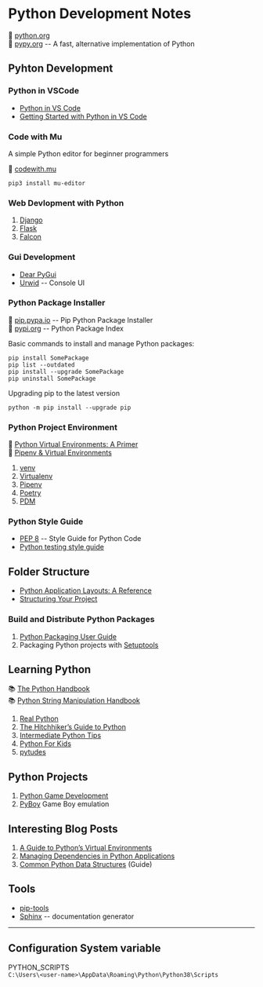 # Python Development Notes

:link: [python.org](https://www.python.org/)  
:link: [pypy.org](https://www.pypy.org/) -- A fast, alternative implementation of Python

## Pyhton Development

### Python in VSCode

- [Python in VS Code](https://code.visualstudio.com/docs/languages/python)  
- [Getting Started with Python in VS Code](https://code.visualstudio.com/docs/python/python-tutorial)

### Code with Mu

A simple Python editor for beginner programmers

:link: [codewith.mu](https://codewith.mu/en/)

```shell
pip3 install mu-editor
```

### Web Devlopment with Python

1. [Django](https://www.djangoproject.com/)
2. [Flask](https://palletsprojects.com/p/flask/)
3. [Falcon](http://falconframework.org/)

### Gui Development

- [Dear PyGui](https://github.com/hoffstadt/DearPyGui)
- [Urwid](http://urwid.org/) -- Console UI

### Python Package Installer

:link: [pip.pypa.io](https://pip.pypa.io/en/stable/) -- Pip Python Package Installer  
:link: [pypi.org](https://pypi.org/) -- Python Package Index

Basic commands to install and manage Python packages:

```shell
pip install SomePackage
pip list --outdated
pip install --upgrade SomePackage
pip uninstall SomePackage
```

Upgrading pip to the latest version

```shell
python -m pip install --upgrade pip
```

### Python Project Environment

:link: [Python Virtual Environments: A Primer](https://realpython.com/python-virtual-environments-a-primer/)  
:link: [Pipenv & Virtual Environments](https://python-docs.readthedocs.io/en/latest/dev/virtualenvs.html)

1. [venv](development-docs/python-development/venv.md)
2. [Virtualenv](development-docs/python-development/virtualenv.md)
3. [Pipenv](development-docs/python-development/pipenv.md)
4. [Poetry](https://python-poetry.org/)
5. [PDM](https://pdm.fming.dev/)

### Python Style Guide

- [PEP 8](https://www.python.org/dev/peps/pep-0008/) -- Style Guide for Python Code
- [Python testing style guide](https://blog.thea.codes/my-python-testing-style-guide/)

## Folder Structure

- [Python Application Layouts: A Reference](https://realpython.com/python-application-layouts/)
- [Structuring Your Project](https://docs.python-guide.org/writing/structure/)

### Build and Distribute Python Packages                    

1. [Python Packaging User Guide](https://python-packaging-user-guide.readthedocs.io/)
2. Packaging Python projects with [Setuptools](https://setuptools.readthedocs.io/en/latest/)

## Learning Python

:books: [The Python Handbook](https://www.freecodecamp.org/news/the-python-handbook/)  
:books: [Python String Manipulation Handbook](https://www.freecodecamp.org/news/python-string-manipulation-handbook/)

1. [Real Python](https://realpython.com/)
2. [The Hitchhiker’s Guide to Python](https://docs.python-guide.org/)
3. [Intermediate Python Tips](https://book.pythontips.com/en/latest/index.html)
4. [Python For Kids](https://github.com/mytechnotalent/Python-For-Kids)
5. [pytudes](https://github.com/norvig/pytudes)

## Python Projects

1. [Python Game Development](development-docs/game-development/game-engines-and-frameworks/python-game-development.md)
2. [PyBoy](https://github.com/Baekalfen/PyBoy) Game Boy emulation

## Interesting Blog Posts

1. [A Guide to Python’s Virtual Environments](https://towardsdatascience.com/virtual-environments-104c62d48c54)
2. [Managing Dependencies in Python Applications](https://medium.com/@jimjh/managing-dependencies-in-python-applications-b9c93dda98c2)
3. [Common Python Data Structures](https://realpython.com/python-data-structures/) (Guide)

## Tools

- [pip-tools](https://github.com/jazzband/pip-tools/)
- [Sphinx](https://www.sphinx-doc.org/en/master/) -- documentation generator

***

## Configuration System variable

  PYTHON_SCRIPTS  
  `C:\Users\<user-name>\AppData\Roaming\Python\Python38\Scripts`
